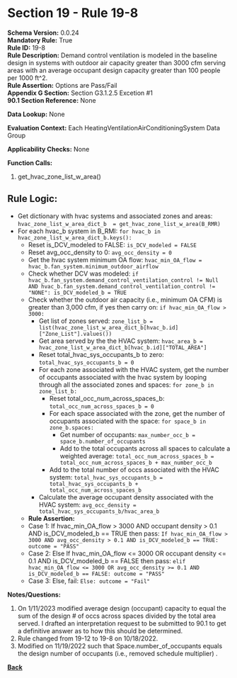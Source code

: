 # Section 19 - Rule 19-8        
**Schema Version:** 0.0.24  
**Mandatory Rule:** True  
**Rule ID:** 19-8         
**Rule Description:** Demand control ventilation is modeled in the baseline design in systems with outdoor air capacity greater than 3000 cfm serving areas with an average occupant design capacity greater than 100 people per 1000 ft^2.     
**Rule Assertion:** Options are Pass/Fail     
**Appendix G Section:** Section G3.1.2.5 Excetion #1      
**90.1 Section Reference:** None  

**Data Lookup:** None  

**Evaluation Context:** Each HeatingVentilationAirConditioningSystem Data Group  

**Applicability Checks:** None  

**Function Calls:**  
1. get_hvac_zone_list_w_area()  


## Rule Logic:  
- Get dictionary with hvac systems and associated zones and areas: `hvac_zone_list_w_area_dict_b  = get_hvac_zone_list_w_area(B_RMR)`  
- For each hvac_b system in B_RMI: `for hvac_b in hvac_zone_list_w_area_dict_b.keys():`  
    - Reset is_DCV_modeled to FALSE: `is_DCV_modeled = FALSE`  
    - Reset avg_occ_density to 0: `avg_occ_density = 0`  
    - Get the hvac system minimum OA flow: `hvac_min_OA_flow = hvac_b.fan_system.minimum_outdoor_airflow`  
    - Check whether DCV was modeled: `if hvac_b.fan_system.demand_control_ventilation_control != Null AND hvac_b.fan_system.demand_control_ventilation_control != "NONE": is_DCV_modeled_b = TRUE`  
    - Check whether the outdoor air capacity (i.e., minimum OA CFM) is greater than 3,000 cfm, if yes then carry on: `if hvac_min_OA_flow > 3000:`  
        - Get list of zones served: `zone_list_b = list(hvac_zone_list_w_area_dict_b[hvac_b.id]["Zone_List"].values())`  
        - Get area served by the the HVAC system: `hvac_area_b = hvac_zone_list_w_area_dict_b[hvac_b.id]["TOTAL_AREA"]`  
        - Reset total_hvac_sys_occupants_b to zero: `total_hvac_sys_occupants_b = 0`  
        - For each zone associated with the HVAC system, get the number of occupants associated with the hvac system by looping through all the associated zones and spaces: `for zone_b in zone_list_b:`         
            - Reset total_occ_num_across_spaces_b: `total_occ_num_across_spaces_b = 0`  
            - For each space associated with the zone, get the number of occupants associated with the space: `for space_b in zone_b.spaces:`  
                - Get number of occupants: `max_number_occ_b = space_b.number_of_occupants`   
                - Add to the total occupants across all spaces to calculate a weighted average: `total_occ_num_across_spaces_b = total_occ_num_across_spaces_b + max_number_occ_b`  
            - Add to the total number of occs associated with the HVAC system: `total_hvac_sys_occupants_b = total_hvac_sys_occupants_b + total_occ_num_across_spaces_b`  
        - Calculate the average occupant density associated with the HVAC system: `avg_occ_density = total_hvac_sys_occupants_b/hvac_area_b`  
    - **Rule Assertion:** 
    - Case 1: If hvac_min_OA_flow > 3000 AND occupant density > 0.1 AND is_DCV_modeled_b == TRUE then pass: `If hvac_min_OA_flow > 3000 AND avg_occ_density > 0.1 AND is_DCV_modeled_b == TRUE: outcome = "PASS"`  
    - Case 2: Else If hvac_min_OA_flow <= 3000 OR occupant density <= 0.1 AND is_DCV_modeled_b == FALSE then pass: `elif hvac_min_OA_flow <= 3000 OR avg_occ_density >= 0.1 AND is_DCV_modeled_b == FALSE: outcome = "PASS"`
    - Case 3: Else, fail: `Else: outcome = "Fail"`  


**Notes/Questions:**  
1. On 1/11/2023 modified average design (occupant) capacity to equal the sum of the design # of occs across spaces divided by the total area served. I drafted an interpretation request to be submitted to 90.1 to get a definitive answer as to how this should be determined. 
2. Rule changed from 19-12 to 19-8 on 10/18/2022.
3. Modified on 11/19/2022 such that Space.number_of_occupants equals the design number of occupants (i.e., removed schedule multiplier)  .

**[Back](_toc.md)**